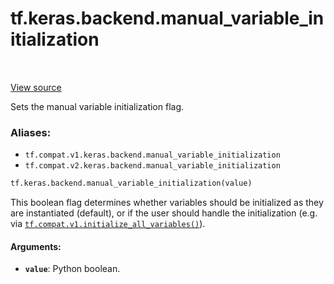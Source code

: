 <div itemscope itemtype="http://developers.google.com/ReferenceObject">
<meta itemprop="name" content="tf.keras.backend.manual_variable_initialization" />
<meta itemprop="path" content="Stable" />
</div>

# tf.keras.backend.manual_variable_initialization

<!-- Insert buttons -->

<table class="tfo-notebook-buttons tfo-api" align="left">
</table>

<a target="_blank" href="/code/stable/tensorflow/python/keras/backend.py">View source</a>



<!-- Start diff -->
Sets the manual variable initialization flag.

### Aliases:

* `tf.compat.v1.keras.backend.manual_variable_initialization`
* `tf.compat.v2.keras.backend.manual_variable_initialization`


``` python
tf.keras.backend.manual_variable_initialization(value)
```



<!-- Placeholder for "Used in" -->

This boolean flag determines whether
variables should be initialized
as they are instantiated (default), or if
the user should handle the initialization
(e.g. via <a href="../../../tf/compat/v1/initialize_all_variables.md"><code>tf.compat.v1.initialize_all_variables()</code></a>).

#### Arguments:


* <b>`value`</b>: Python boolean.